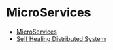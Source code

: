 # MicroServices

* [MicroServices](https://howtodoinjava.com/microservices/microservices-definition-principles-benefits/)
* [Self  Healing Distributed System](https://www.javaworld.com/article/2927920/cloud-computing/build-self-healing-distributed-systems-with-spring-cloud.html)
